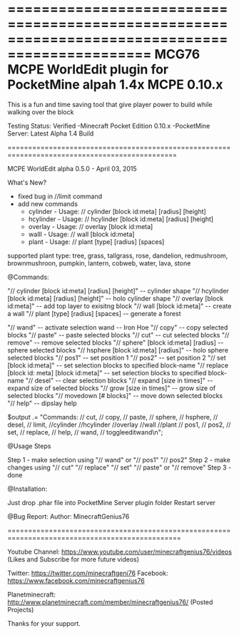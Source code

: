===============================================================================================
MCG76 MCPE WorldEdit plugin for PocketMine alpah 1.4x MCPE 0.10.x
===============================================================================================
This is a fun and time saving tool that give player power to build while walking over the block  

Testing Status:  Verified 
-Minecraft Pocket Edition 0.10.x
-PocketMine Server: Latest Alpha 1.4 Build 

===============================================================================================

MCPE WorldEdit alpha 0.5.0  - April 03, 2015

What's New?
- fixed bug in //limit command
- add new commands 
   - cylinder   - Usage: // cylinder [block id:meta] [radius] [height]
   - hcylinder  - Usage: // hcylinder [block id:meta] [radius] [height]
   - overlay    - Usage: // overlay [block id:meta]
   - walll      - Usage: // wall [block id:meta]
   - plant      - Usage: // plant [type] [radius] [spaces]
   
supported plant type:
tree, grass, tallgrass, rose, dandelion, redmushroom, brownmushroon, pumpkin, lantern, cobweb, water, lava, stone

   
@Commands: 

"// cylinder [block id:meta] [radius] [height]"  -- cylinder shape
"// hcylinder [block id:meta] [radius] [height]" -- holo cylinder shape 
"// overlay [block id:meta]"                     -- add top layer to exisitng block
"// wall [block id:meta]"                        -- create a wall 
"// plant [type] [radius] [spaces]          -- generate a forest 
  
"// wand"   	-- activate selection wand  -- Iron Hoe
"// copy"   	-- copy selected blocks
"// paste"  	-- paste selected blocks
"// cut"    	-- cut selected blocks
"// remove"    	-- remove selected blocks
"// sphere" [block id:meta] [radius]    -- sphere selected blocks
"// hsphere [block id:meta] [radius]"   -- holo sphere selected blocks
"// pos1"  		                   -- set position 1
"// pos2"    	                   -- set position 2
"// set [block id:meta]"        	       -- set selection blocks to specified block-name
"// replace [block id: meta] [block id:meta]" -- set selection blocks to specified block-name
"// desel"                         -- clear selection blocks
"// expand [size in times]"        -- expand size of selected blocks
"// grow [size in times]"          -- grow size of selected blocks
"// movedown [# blocks]"           -- move down selected blocks  
"// help"   -- dipslay help

$output .= "Commands: // cut, // copy, // paste, // sphere, // hsphere, // desel, // limit, //cylinder //hcylinder //overlay //wall //plant  // pos1, // pos2, // set, // replace, // help, // wand, // toggleeditwand\n";
					
					
@Usage Steps

Step 1 - make selection using "// wand" or "// pos1" "// pos2"
Step 2 - make changes using "// cut" "// replace" "// set" "// paste" or "// remove"
Step 3 - done

@Installation: 

Just drop .phar file into PocketMine Server plugin folder 
Restart server

@Bug Report:
Author: MinecraftGenius76 

================================================================================================

Youtube Channel: https://www.youtube.com/user/minecraftgenius76/videos
(Likes and Subscribe for more future videos)

Twitter: https://twitter.com/minecraftgeni76
Facebook: https://www.facebook.com/minecraftgenius76

Planetminecraft: http://www.planetminecraft.com/member/minecraftgenius76/
(Posted Projects)

Thanks for your support.
